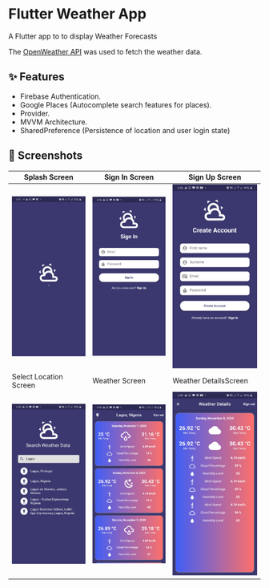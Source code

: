 # Flutter Weather App

A Flutter app to to display Weather Forecasts<br>

The [OpenWeather API](https://openweathermap.org/) was used to fetch the weather data. 


## ✨ Features
* Firebase Authentication.
* Google Places (Autocomplete search features for places).
* Provider.
* MVVM Architecture.
* SharedPreference (Persistence of location and user login state)


## 📸 Screenshots
| Splash Screen| Sign In Screen| Sign Up Screen|
|------|-------|-------|
|<img src="ss/1.jpg" width="300">|<img src="ss/2.jpg" width="300">|<img src="ss/3.jpg" width="300">|
| Select Location Screen| Weather Screen| Weather DetailsScreen|
|<img src="ss/4.jpg" width="300">|<img src="ss/5.jpg" width="300">|<img src="ss/6.jpg" width="300">|
